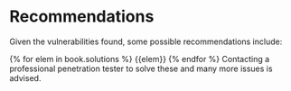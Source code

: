 # Recommendations

Given the vulnerabilities found, some possible recommendations include:

{% for elem in book.solutions %}
{{elem}}
{% endfor %}
Contacting a professional penetration tester to solve these and many more issues is advised.

